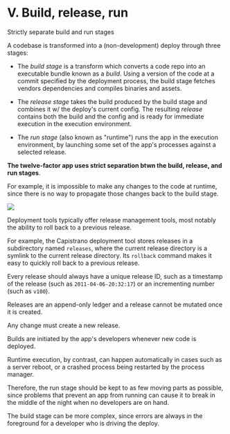 # V. Build, release, run

Strictly separate build and run stages

A codebase is transformed into a (non-development) deploy through three stages:

* The *build stage* is a transform which converts a code repo into an executable bundle known as a *build*. Using a version of the code at a commit specified by the deployment process, the build stage fetches vendors dependencies and compiles binaries and assets.

* The *release stage* takes the build produced by the build stage and combines it w/ the deploy's current config. The resulting *release* contains both the build and the config and is ready for immediate execution in the execution environment.

* The *run stage* (also known as "runtime") runs the app in the execution environment, by launching some set of the app's processes against a selected release.

**The twelve-factor app uses strict separation btwn the build, release, and run stages**.

For example, it is impossible to make any changes to the code at runtime, since there is no way to propagate those changes back to the build stage.

![](../img/strict-separation.png)

Deployment tools typically offer release management tools, most notably the ability to roll back to a previous release.

For example, the Capistrano deployment tool stores releases in a subdirectory named `releases`, where the current release directory is a symlink to the current release directory. Its `rollback` command makes it easy to quickly roll back to a previous release.

Every release should always have a unique release ID, such as a timestamp of the release (such as `2011-04-06-20:32:17`) or an incrementing number (such as `v100`).

Releases are an append-only ledger and a release cannot be mutated once it is created.

Any change must create a new release.

Builds are initiated by the app's developers whenever new code is deployed.

Runtime execution, by contrast, can happen automatically in cases such as a server reboot, or a crashed process being restarted by the process manager.

Therefore, the run stage should be kept to as few moving parts as possible, since problems that prevent an app from running can cause it to break in the middle of the night when no developers are on hand.

The build stage can be more complex, since errors are always in the foreground for a developer who is driving the deploy.
